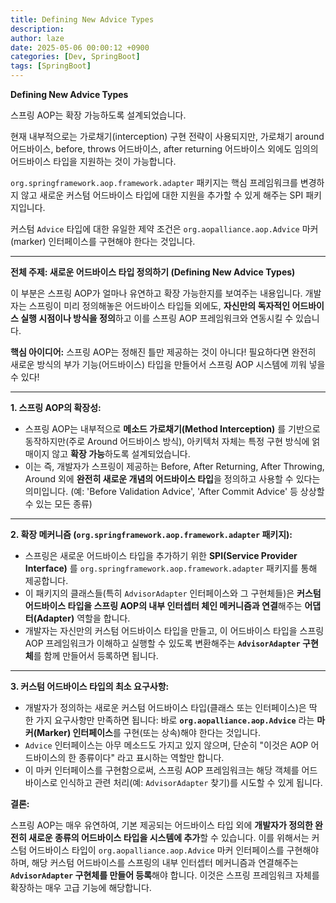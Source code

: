 ```yaml
---
title: Defining New Advice Types
description: 
author: laze
date: 2025-05-06 00:00:12 +0900
categories: [Dev, SpringBoot]
tags: [SpringBoot]
---
```

**Defining New Advice Types**

스프링 AOP는 확장 가능하도록 설계되었습니다.

현재 내부적으로는 가로채기(interception) 구현 전략이 사용되지만, 가로채기 around 어드바이스, before, throws 어드바이스, after returning 어드바이스 외에도 임의의 어드바이스 타입을 지원하는 것이 가능합니다.

`org.springframework.aop.framework.adapter` 패키지는 핵심 프레임워크를 변경하지 않고 새로운 커스텀 어드바이스 타입에 대한 지원을 추가할 수 있게 해주는 SPI 패키지입니다.

커스텀 `Advice` 타입에 대한 유일한 제약 조건은 `org.aopalliance.aop.Advice` 마커(marker) 인터페이스를 구현해야 한다는 것입니다.

---

**전체 주제: 새로운 어드바이스 타입 정의하기 (Defining New Advice Types)**

이 부분은 스프링 AOP가 얼마나 유연하고 확장 가능한지를 보여주는 내용입니다. 개발자는 스프링이 미리 정의해놓은 어드바이스 타입들 외에도, **자신만의 독자적인 어드바이스 실행 시점이나 방식을 정의**하고 이를 스프링 AOP 프레임워크와 연동시킬 수 있습니다.

**핵심 아이디어:** 스프링 AOP는 정해진 틀만 제공하는 것이 아니다! 필요하다면 완전히 새로운 방식의 부가 기능(어드바이스) 타입을 만들어서 스프링 AOP 시스템에 끼워 넣을 수 있다!

---

**1. 스프링 AOP의 확장성:**

- 스프링 AOP는 내부적으로 **메소드 가로채기(Method Interception)** 를 기반으로 동작하지만(주로 Around 어드바이스 방식), 아키텍처 자체는 특정 구현 방식에 얽매이지 않고 **확장 가능**하도록 설계되었습니다.
- 이는 즉, 개발자가 스프링이 제공하는 Before, After Returning, After Throwing, Around 외에 **완전히 새로운 개념의 어드바이스 타입**을 정의하고 사용할 수 있다는 의미입니다. (예: 'Before Validation Advice', 'After Commit Advice' 등 상상할 수 있는 모든 종류)

---

**2. 확장 메커니즘 (`org.springframework.aop.framework.adapter` 패키지):**

- 스프링은 새로운 어드바이스 타입을 추가하기 위한 **SPI(Service Provider Interface)** 를 `org.springframework.aop.framework.adapter` 패키지를 통해 제공합니다.
- 이 패키지의 클래스들(특히 `AdvisorAdapter` 인터페이스와 그 구현체들)은 **커스텀 어드바이스 타입을 스프링 AOP의 내부 인터셉터 체인 메커니즘과 연결**해주는 **어댑터(Adapter)** 역할을 합니다.
- 개발자는 자신만의 커스텀 어드바이스 타입을 만들고, 이 어드바이스 타입을 스프링 AOP 프레임워크가 이해하고 실행할 수 있도록 변환해주는 **`AdvisorAdapter` 구현체**를 함께 만들어서 등록하면 됩니다.

---

**3. 커스텀 어드바이스 타입의 최소 요구사항:**

- 개발자가 정의하는 새로운 커스텀 어드바이스 타입(클래스 또는 인터페이스)은 딱 한 가지 요구사항만 만족하면 됩니다: 바로 **`org.aopalliance.aop.Advice`** 라는 **마커(Marker) 인터페이스**를 구현(또는 상속)해야 한다는 것입니다.
- `Advice` 인터페이스는 아무 메소드도 가지고 있지 않으며, 단순히 "이것은 AOP 어드바이스의 한 종류이다" 라고 표시하는 역할만 합니다.
- 이 마커 인터페이스를 구현함으로써, 스프링 AOP 프레임워크는 해당 객체를 어드바이스로 인식하고 관련 처리(예: `AdvisorAdapter` 찾기)를 시도할 수 있게 됩니다.

**결론:**

스프링 AOP는 매우 유연하여, 기본 제공되는 어드바이스 타입 외에 **개발자가 정의한 완전히 새로운 종류의 어드바이스 타입을 시스템에 추가**할 수 있습니다. 이를 위해서는 커스텀 어드바이스 타입이 `org.aopalliance.aop.Advice` 마커 인터페이스를 구현해야 하며, 해당 커스텀 어드바이스를 스프링의 내부 인터셉터 메커니즘과 연결해주는 **`AdvisorAdapter` 구현체를 만들어 등록**해야 합니다. 이것은 스프링 프레임워크 자체를 확장하는 매우 고급 기능에 해당합니다.
